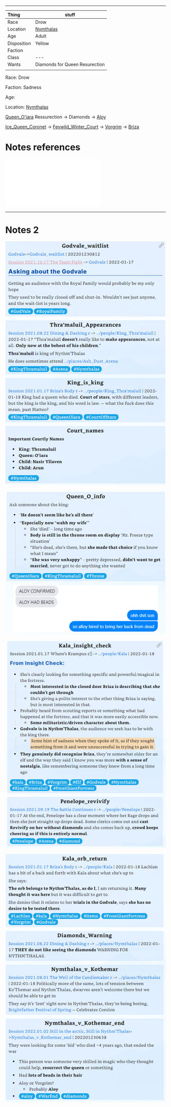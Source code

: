 ***

| Thing       | stuff                               |
| :----------- | ----------------------------------- |
| Race        | Drow                                |
| Location    | [Nymthalas](../places/Nymthalas.md) |
| Age         | Adult                               |
| Disposition | Yellow                              |
| Faction     |                                     |
| Class       | ---                                 |
| Wants       | Diamonds for Queen Resurection      |
|             |                                     |



Race: Drow

Faction: Sadness

Age:

Location: [Nymthalas](../places/Nymthalas.md)

[Queen_O'iara](Queen_O'iara.md) Ressurection -> Diamonds -> [Aloy](Aloy.md)

[Ice_Queen_Coronet](../things/Ice_Queen_Coronet.md) -> [Feywild_Winter_Court](Feywild_Winter_Court.md) -> [Vorgrim](Vorgrim.md) -> [Briza](Briza.md)


# Notes references
![King_Thra'maluid_Attach](Insights/Attach/King_Thra'maluid_Attach.md)

---

# Notes 2
![](../Insights/Attach/2_Pictures4Losers/20220123083651.png)

![](../Insights/Attach/2_Pictures4Losers/20220123083710.png)

![](../Insights/Attach/2_Pictures4Losers/20220123083725.png)

![](../Insights/Attach/2_Pictures4Losers/20220123083737.png)

